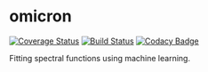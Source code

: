 # omicron

[![Coverage Status](https://coveralls.io/repos/github/x94carbone/omicron/badge.svg?branch=master&service=github)](https://coveralls.io/github/x94carbone/omicron?branch=master)
[![Build Status](https://travis-ci.org/x94carbone/omicron.svg?branch=master)](https://travis-ci.org/x94carbone/omicron)
[![Codacy Badge](https://api.codacy.com/project/badge/Grade/ad2f0a432444450084d3a2f9b7558106)](https://www.codacy.com/app/x94carbone/omicron?utm_source=github.com&amp;utm_medium=referral&amp;utm_content=x94carbone/omicron&amp;utm_campaign=Badge_Grade)

Fitting spectral functions using machine learning.
